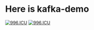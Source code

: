 # Here is kafka-demo
[![996.ICU](https://img.shields.io/badge/link-996.icu-red.svg)](https://996.icu) 
[![996.ICU](https://camo.githubusercontent.com/a72e7743f15db219a6aba534f9de456e86268dd6/68747470733a2f2f696d672e736869656c64732e696f2f62616467652f6c6963656e73652d416e74692532303939362d626c75652e7376673f7374796c653d666c61742d737175617265)](https://github.com/996icu/996.ICU/blob/master/LICENSE) 

[^_^]:
    <a href="https://github.com/996icu/996.ICU/blob/master/LICENSE"><img src="https://camo.githubusercontent.com/a72e7743f15db219a6aba534f9de456e86268dd6/68747470733a2f2f696d672e736869656c64732e696f2f62616467652f6c6963656e73652d416e74692532303939362d626c75652e7376673f7374796c653d666c61742d737175617265" alt="LICENSE" data-canonical-src="https://img.shields.io/badge/license-Anti%20996-blue.svg?style=flat-square" style="max-width:100%;"></a>
